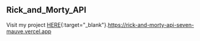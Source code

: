 ## Rick_and_Morty_API

Visit my project [HERE](https://rick-and-morty-api-seven-mauve.vercel.app){:target="_blank"}.https://rick-and-morty-api-seven-mauve.vercel.app
